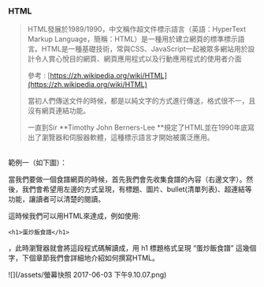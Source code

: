 ### HTML

> HTML發展於1989/1990，中文稱作超文件標示語言（英語：HyperText Markup Language，簡稱：HTML）是一種用於建立網頁的標準標示語言。HTML是一種基礎技術，常與CSS、JavaScript一起被眾多網站用於設計令人賞心悅目的網頁、網頁應用程式以及行動應用程式的使用者介面
>
> 參考 : [https://zh.wikipedia.org/wiki/HTML](https://zh.wikipedia.org/wiki/HTML)
>
> 當初人們傳送文件的時候，都是以純文字的方式進行傳送，格式很不一，且沒有網頁連結功能。
>
> 一直到Sir **Timothy John Berners-Lee **規定了HTML並在1990年底寫出了瀏覽器和伺服器軟體，這種標示語言才開始被廣泛應用。


<br/>
範例一（如下圖）：

當我們要做一個食譜網頁的時候，首先我們會先收集食譜的內容（右邊文字）。然後，我們會希望用左邊的方式呈現，有標題、圖片、bullet\(清單列表\)、超連結等功能，讓讀者可以清楚的閱讀。

這時候我們可以用HTML來達成，例如使用:


```
<h1>蛋炒飯食譜</h1>
```


，此時瀏覽器就會將這段程式碼解讀成，用 h1 標題格式呈現 “蛋炒飯食譜” 這幾個字，下個章節我們會詳細地介紹如何撰寫HTML。

![](/assets/螢幕快照 2017-06-03 下午9.10.07.png)

